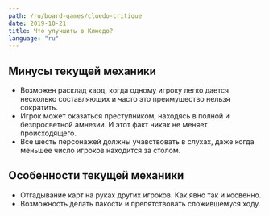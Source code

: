 ```yaml
---
path: /ru/board-games/cluedo-critique
date: 2019-10-21
title: Что улучшить в Клюедо?
language: "ru"
---
```


## Минусы текущей механики

- Возможен расклад кард, когда одному игроку легко дается несколько составляющих и часто это преимущество нельзя сократить.
- Игрок может оказаться преступником, находясь в полной и безпросветной амнезии. И этот факт никак не меняет происходящего.
- Все шесть персонажей должны учавствовать в слухах, даже когда меньшее число игроков находится за столом. 

## Особенности текущей механики

- Отгадывание карт на руках других игроков. Как явно так и косвенно. 
- Возможность делать пакости и препятствовать сложившемуся ходу.